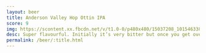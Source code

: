 ```yaml
---
layout: beer
title: Anderson Valley Hop Ottin IPA
score: 9
img: https://scontent.xx.fbcdn.net/v/t1.0-0/p480x480/15037208_10154633841058745_7320029792917556199_n.jpg?oh=0d13c1b73dd53dc0748df115aa378c23&oe=5888852E
desc: Super flavourful. Initially it’s very bitter but once you get over that it’s amazing. It’s exactly what I expect when a beer says it’s an IPA. Not to mention it just looks beautiful in a glass. If you see it try it out
permalink: /beer/:title.html
---
```

